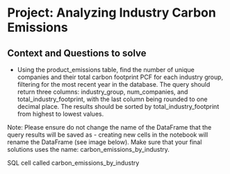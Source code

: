 # Project: Analyzing Industry Carbon Emissions
## Context and Questions to solve

- Using the product_emissions table, find the number of unique companies and their total carbon footprint PCF for each industry group, filtering for the most recent year in the database. The query should return three columns: industry_group, num_companies, and total_industry_footprint, with the last column being rounded to one decimal place. The results should be sorted by total_industry_footprint from highest to lowest values.

Note: Please ensure do not change the name of the DataFrame that the query results will be saved as - creating new cells in the notebook will rename the DataFrame (see image below). Make sure that your final solutions uses the name: carbon_emissions_by_industry.

SQL cell called carbon_emissions_by_industry
